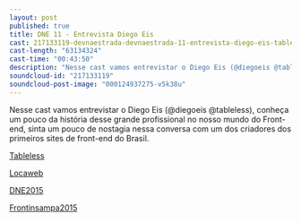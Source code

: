 ```yaml
---
layout: post
published: true
title: DNE 11 - Entrevista Diego Eis
cast: 217133119-devnaestrada-devnaestrada-11-entrevista-diego-eis-tableless.mp3
cast-length: "63134324"
cast-time: "00:43:50"
description: "Nesse cast vamos entrevistar o Diego Eis (@diegoeis @tableless), conheça um pouco da história desse grande profissional no nosso mundo do Front-end, sinta um pouco de nostagia nessa conversa com um dos criadores dos primeiros sites de front-end do Brasil."
soundcloud-id: "217133119"
soundcloud-post-image: "000124937275-v5k38u"
---
```


Nesse cast vamos entrevistar o Diego Eis (@diegoeis @tableless), conheça um pouco da história desse grande profissional no nosso mundo do Front-end, sinta um pouco de nostagia nessa conversa com um dos criadores dos primeiros sites de front-end do Brasil.

[Tableless](http://www.tableless.com.br)

[Locaweb](http://www.locaweb.com.br/default.html)

[DNE2015](http://www.eventick.com.br/devnaestrada2015)

[Frontinsampa2015](http://www.eventick.com.br/frontinsampa-2015)
